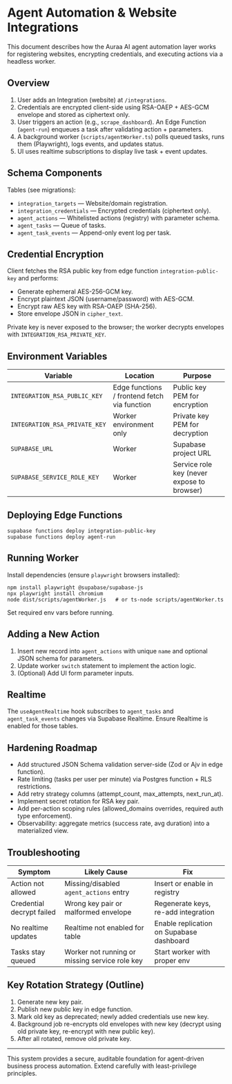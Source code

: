 # Agent Automation & Website Integrations

This document describes how the Auraa AI agent automation layer works for registering websites, encrypting credentials, and executing actions via a headless worker.

## Overview
1. User adds an Integration (website) at `/integrations`.
2. Credentials are encrypted client-side using RSA-OAEP + AES-GCM envelope and stored as ciphertext only.
3. User triggers an action (e.g., `scrape_dashboard`). An Edge Function (`agent-run`) enqueues a task after validating action + parameters.
4. A background worker (`scripts/agentWorker.ts`) polls queued tasks, runs them (Playwright), logs events, and updates status.
5. UI uses realtime subscriptions to display live task + event updates.

## Schema Components
Tables (see migrations):
- `integration_targets` — Website/domain registration.
- `integration_credentials` — Encrypted credentials (ciphertext only).
- `agent_actions` — Whitelisted actions (registry) with parameter schema.
- `agent_tasks` — Queue of tasks.
- `agent_task_events` — Append-only event log per task.

## Credential Encryption
Client fetches the RSA public key from edge function `integration-public-key` and performs:
- Generate ephemeral AES-256-GCM key.
- Encrypt plaintext JSON (username/password) with AES-GCM.
- Encrypt raw AES key with RSA-OAEP (SHA-256).
- Store envelope JSON in `cipher_text`.

Private key is never exposed to the browser; the worker decrypts envelopes with `INTEGRATION_RSA_PRIVATE_KEY`.

## Environment Variables
| Variable | Location | Purpose |
|----------|----------|---------|
| `INTEGRATION_RSA_PUBLIC_KEY` | Edge functions / frontend fetch via function | Public key PEM for encryption |
| `INTEGRATION_RSA_PRIVATE_KEY` | Worker environment only | Private key PEM for decryption |
| `SUPABASE_URL` | Worker | Supabase project URL |
| `SUPABASE_SERVICE_ROLE_KEY` | Worker | Service role key (never expose to browser) |

## Deploying Edge Functions
```
supabase functions deploy integration-public-key
supabase functions deploy agent-run
```

## Running Worker
Install dependencies (ensure `playwright` browsers installed):
```
npm install playwright @supabase/supabase-js
npx playwright install chromium
node dist/scripts/agentWorker.js   # or ts-node scripts/agentWorker.ts
```
Set required env vars before running.

## Adding a New Action
1. Insert new record into `agent_actions` with unique `name` and optional JSON schema for parameters.
2. Update worker `switch` statement to implement the action logic.
3. (Optional) Add UI form parameter inputs.

## Realtime
The `useAgentRealtime` hook subscribes to `agent_tasks` and `agent_task_events` changes via Supabase Realtime. Ensure Realtime is enabled for those tables.

## Hardening Roadmap
- Add structured JSON Schema validation server-side (Zod or Ajv in edge function).
- Rate limiting (tasks per user per minute) via Postgres function + RLS restrictions.
- Add retry strategy columns (attempt_count, max_attempts, next_run_at).
- Implement secret rotation for RSA key pair.
- Add per-action scoping rules (allowed_domains overrides, required auth type enforcement).
- Observability: aggregate metrics (success rate, avg duration) into a materialized view.

## Troubleshooting
| Symptom | Likely Cause | Fix |
|---------|--------------|-----|
| Action not allowed | Missing/disabled `agent_actions` entry | Insert or enable in registry |
| Credential decrypt failed | Wrong key pair or malformed envelope | Regenerate keys, re-add integration |
| No realtime updates | Realtime not enabled for table | Enable replication on Supabase dashboard |
| Tasks stay queued | Worker not running or missing service role key | Start worker with proper env |

## Key Rotation Strategy (Outline)
1. Generate new key pair.
2. Publish new public key in edge function.
3. Mark old key as deprecated; newly added credentials use new key.
4. Background job re-encrypts old envelopes with new key (decrypt using old private key, re-encrypt with new public key).
5. After all rotated, remove old private key.

---
This system provides a secure, auditable foundation for agent-driven business process automation. Extend carefully with least-privilege principles.
